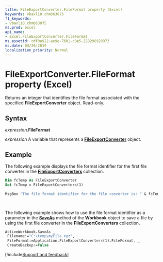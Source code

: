 ```yaml
---
title: FileExportConverter.FileFormat property (Excel)
keywords: vbaxl10.chm863075
f1_keywords:
- vbaxl10.chm863075
ms.prod: excel
api_name:
- Excel.FileExportConverter.FileFormat
ms.assetid: cdf0a922-ae9e-76b1-c8e5-228298920373
ms.date: 04/26/2019
localization_priority: Normal
---
```



# FileExportConverter.FileFormat property (Excel)

Returns an integer that identifies the file format associated with the specified **FileExportConverter** object. Read-only.


## Syntax

_expression_.**FileFormat**

_expression_ A variable that represents a **[FileExportConverter](Excel.FileExportConverter.md)** object.


## Example

The following example displays the file format identifier for the first file converter in the **[FileExportConverters](Excel.FileExportConverters.md)** collection.

```vb
Dim fcTemp As FileExportConverter 
Set fcTemp = FileExportConverters(1) 
 
MsgBox "The file format identifier for the file converter is: " & fcTemp.FileFormat
```

<br/>

The following example shows how to use the file format identifier as a parameter in the **[SaveAs](Excel.Workbook.SaveAs.md)** method of the **Workbook** object to save a file by using the first file converter in the **FileExportConverters** collection.

```vb
ActiveWorkbook.SaveAs _ 
 Filename:="C:\temp\myFile.xyz", _ 
 FileFormat:=Application.FileExportConverters(1).FileFormat, _ 
 CreateBackup:=False
```




[!include[Support and feedback](~/includes/feedback-boilerplate.md)]